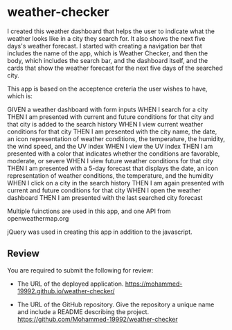 # weather-checker

I created this weather dashboard that helps the user to indicate what the weather looks like in a city they search for. It also shows the next five days's weather forecast. I started with creating a navigation bar that includes the name of the app, which is Weather Checker, and then the body, which includes the search bar, and the dashboard itself, and the cards that show the weather forecast for the next five days of the searched city.

This app is based on the acceptence creteria the user wishes to have, which is:

GIVEN a weather dashboard with form inputs
WHEN I search for a city
THEN I am presented with current and future conditions for that city and that city is added to the search history
WHEN I view current weather conditions for that city
THEN I am presented with the city name, the date, an icon representation of weather conditions, the temperature, the humidity, the wind speed, and the UV index
WHEN I view the UV index
THEN I am presented with a color that indicates whether the conditions are favorable, moderate, or severe
WHEN I view future weather conditions for that city
THEN I am presented with a 5-day forecast that displays the date, an icon representation of weather conditions, the temperature, and the humidity
WHEN I click on a city in the search history
THEN I am again presented with current and future conditions for that city
WHEN I open the weather dashboard
THEN I am presented with the last searched city forecast

Multiple fuinctions are used in this app, and one API from openweathermap.org

jQuery was used in creating this app in addition to the javascript.

## Review

You are required to submit the following for review:

* The URL of the deployed application.
https://mohammed-19992.github.io/weather-checker/


* The URL of the GitHub repository. Give the repository a unique name and include a README describing the project.
https://github.com/Mohammed-19992/weather-checker